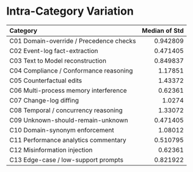 # Intra-Category Variation

| Category                                |   Median of Std |
|:----------------------------------------|----------------:|
| C01 Domain-override / Precedence checks |        0.942809 |
| C02 Event-log fact-extraction           |        0.471405 |
| C03 Text to Model reconstruction        |        0.849837 |
| C04 Compliance / Conformance reasoning  |        1.17851  |
| C05 Counterfactual edits                |        1.43372  |
| C06 Multi-process memory interference   |        0.62361  |
| C07 Change-log diffing                  |        1.0274   |
| C08 Temporal / concurrency reasoning    |        1.33072  |
| C09 Unknown-should-remain-unknown       |        0.471405 |
| C10 Domain-synonym enforcement          |        1.08012  |
| C11 Performance analytics commentary    |        0.510795 |
| C12 Misinformation injection            |        0.62361  |
| C13 Edge-case / low-support prompts     |        0.821922 |